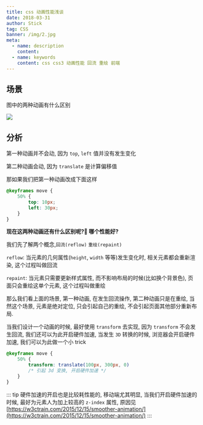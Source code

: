 ```yaml
---
title: css 动画性能浅谈
date: 2018-03-31
author: Stick
tag: CSS
banner: /img/2.jpg
meta:
  - name: description
    content:
  - name: keywords
    content: css css3 动画性能 回流 重绘 前端
---
```


## 场景

图中的两种动画有什么区别

![](https://blog-1252181333.cossh.myqcloud.com/blog/css-anmiation-carbon.png)
<!-- more -->

## 分析

第一种动画并不会动, 因为 `top`, `left` 值并没有发生变化

第二种动画会动, 因为 `translate` 是计算偏移值

那如果我们把第一种动画改成下面这样

```css
@keyframes move {
    50% {
        top: 10px;
        left: 30px;
    }
}
```

**现在这两种动画还有什么区别呢? 哪个性能好?**

我们先了解两个概念,`回流(reflow)` `重绘(repaint)`

`reflow`: 当元素的几何属性(`height`, `width` 等等)发生变化时, 相关元素都会重新渲染, 这个过程叫做回流

`repaint`: 当元素只需要更新样式属性, 而不影响布局的时候(比如换个背景色), 页面只会重绘这单个元素, 这个过程叫做重绘

那么我们看上面的场景, 第一种动画, 在发生回流操作, 第二种动画只是在重绘, 当然这个场景, 元素是绝对定位, 只会引起自己的重绘, 不会引起页面其他部分重新布局.

当我们设计一个动画的时候, 最好使用 `transform` 去实现, 因为 `transform` 不会发生回流, 我们还可以为此开启硬件加速, 当发生 `3D` 转换的时候, 浏览器会开启硬件加速, 我们可以为此做一个小 trick

```css
@keyframes move {
    50% {
        transform: translate(100px, 300px, 0)
        /* 引起 3d 变换, 开启硬件加速 */
    }
}
```

::: tip
硬件加速的开启也是比较耗性能的, 移动端尤其明显, 当我们开启硬件加速的时候, 最好为元素人为加上较高的 `z-index` 属性, 原因见[https://w3ctrain.com/2015/12/15/smoother-animation/](https://w3ctrain.com/2015/12/15/smoother-animation/)
:::
